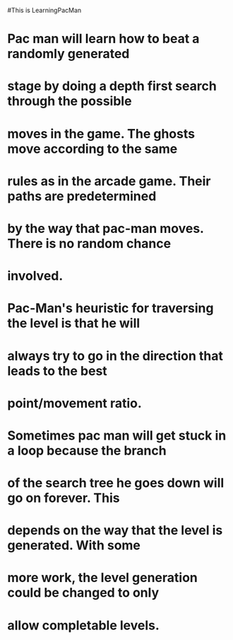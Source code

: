 #This is LearningPacMan
# 
#	Pac man will learn how to beat a randomly generated
#	stage by doing a depth first search through the possible
#	moves in the game.  The ghosts move according to the same
#	rules as in the arcade game.  Their paths are predetermined
#	by the way that pac-man moves.  There is no random chance
#	involved.
#
#	Pac-Man's heuristic for traversing the level is that he will
#	always try to go in the direction that leads to the best
#	point/movement ratio.
#	
#	Sometimes pac man will get stuck in a loop because the branch
#	of the search tree he goes down will go on forever.  This 
#	depends on the way that the level is generated.  With some
#	more work, the level generation could be changed to only
#	allow completable levels.

